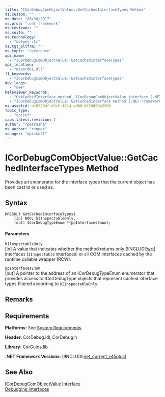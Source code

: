 ```yaml
---
title: "ICorDebugComObjectValue::GetCachedInterfaceTypes Method"
ms.custom: ""
ms.date: "03/30/2017"
ms.prod: ".net-framework"
ms.reviewer: ""
ms.suite: ""
ms.technology: 
  - "dotnet-clr"
ms.tgt_pltfrm: ""
ms.topic: "reference"
api_name: 
  - "ICorDebugComObjectValue::GetCachedInterfaceTypes"
api_location: 
  - "mscordbi.dll"
f1_keywords: 
  - "ICorDebugComObjectValue::GetCachedInterfaceTypes"
dev_langs: 
  - "C++"
helpviewer_keywords: 
  - "GetCachedInterface method, ICorDebugComObjectValue interface [.NET Framework debugging]"
  - "ICorDebugComObjectValue::GetCachedInterface method [.NET Framework debugging]"
ms.assetid: d492284f-d3c5-4614-adb8-d718d5042500
topic_type: 
  - "apiref"
caps.latest.revision: 7
author: "rpetrusha"
ms.author: "ronpet"
manager: "wpickett"
---
```

# ICorDebugComObjectValue::GetCachedInterfaceTypes Method
Provides an enumerator for the interface types that the current object has been cast to or used as.  
  
## Syntax  
  
```  
HRESULT GetCachedInterfaceTypes(  
    [in] BOOL bIInspectableOnly,  
    [out] ICorDebugTypeEnum **ppInterfacesEnum);  
```  
  
#### Parameters  
 `bIInspectableOnly`  
 [in] A value that indicates whether the method returns only [!INCLUDE[wrt](../../../../includes/wrt-md.md)] interfaces (`IInspectable` interfaces) or all COM interfaces cached by the runtime callable wrapper (RCW).  
  
 `ppInterfacesEnum`  
 [out] A pointer to the address of an ICorDebugTypeEnum enumerator that provides access to ICorDebugType objects that represent cached interface types filtered according to `bIInspectableOnly`.  
  
## Remarks  
  
## Requirements  
 **Platforms:** See [System Requirements](../../../../docs/framework/get-started/system-requirements.md).  
  
 **Header:** CorDebug.idl, CorDebug.h  
  
 **Library:** CorGuids.lib  
  
 **.NET Framework Versions:** [!INCLUDE[net_current_v45plus](../../../../includes/net-current-v45plus-md.md)]  
  
## See Also  
 [ICorDebugComObjectValue Interface](../../../../docs/framework/unmanaged-api/debugging/icordebugcomobjectvalue-interface.md)   
 [Debugging Interfaces](../../../../docs/framework/unmanaged-api/debugging/debugging-interfaces.md)
